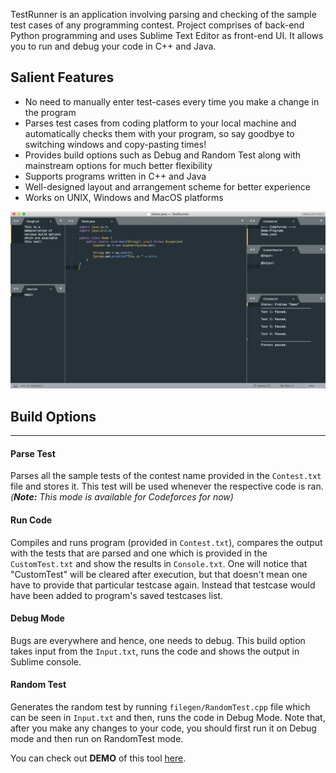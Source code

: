 
TestRunner is an application involving parsing and checking of the sample test cases of any programming contest. Project comprises of back-end Python programming and uses Sublime Text Editor as front-end UI. It allows you to run and debug your code in C++ and Java.

## Salient Features
* No need to manually enter test-cases every time you make a change in the program
* Parses test cases from coding platform to your local machine and automatically checks them with your program, so say goodbye to switching windows and copy-pasting times!
* Provides build options such as Debug and Random Test along with mainstream options for much better flexibility
* Supports programs written in C++ and Java
* Well-designed layout and arrangement scheme for better experience
* Works on UNIX, Windows and MacOS platforms

![](./demo_img.png)

## Build Options
* * *
#### Parse Test
Parses all the sample tests of the contest name provided in the `Contest.txt` file and stores it. This test will be used whenever the respective code is ran. _(**Note:** This mode is available for Codeforces for now)_

#### Run Code
Compiles and runs program (provided in `Contest.txt`), compares the output with the tests that are parsed and one which is provided in the `CustomTest.txt` and show the results in `Console.txt`. One will notice that "CustomTest" will be cleared after execution, but that doesn't mean one have to provide that particular testcase again. Instead that testcase would have been added to program's saved testcases list.

#### Debug Mode
Bugs are everywhere and hence, one needs to debug. This build option takes input from the `Input.txt`, runs the code and shows the output in Sublime console.

#### Random Test
Generates the random test by running `filegen/RandomTest.cpp` file which can be seen in `Input.txt` and then, runs the code in Debug Mode. Note that, after you make any changes to your code, you should first run it on Debug mode and then run on RandomTest mode.

You can check out **DEMO** of this tool [here](https://raw.githubusercontent.com/harshvasoya008/TestRunner/gh-pages/testrunner-demo.mov).

